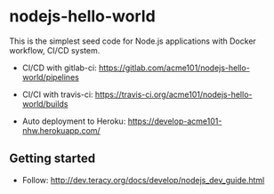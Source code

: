 # nodejs-hello-world

This is the simplest seed code for Node.js applications with Docker workflow, CI/CD system.

- CI/CD with gitlab-ci: https://gitlab.com/acme101/nodejs-hello-world/pipelines
- CI/CI with travis-ci: https://travis-ci.org/acme101/nodejs-hello-world/builds

- Auto deployment to Heroku: https://develop-acme101-nhw.herokuapp.com/


## Getting started

- Follow: http://dev.teracy.org/docs/develop/nodejs_dev_guide.html
